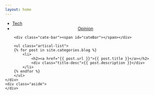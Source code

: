 ```yaml
---
layout: home
---
```


<div class="index-content blog">
    <div class="section">
        <ul class="artical-cate">
            <li class="on"><a href="/tech"><span>Tech</span></a></li>
            <li style="text-align:center"><a href="/opinion"><span>Opinion</span></a></li>
            <!-- <li style="text-align:right"><a href="/"><span>Blog</span></a></li> -->
        </ul>

        <div class="cate-bar"><span id="cateBar"></span></div>

        <ul class="artical-list">
        {% for post in site.categories.blog %}
            <li>
                <h2><a href="{{ post.url }}">{{ post.title }}</a></h2>
                <div class="title-desc">{{ post.description }}</div>
            </li>
        {% endfor %}
        </ul>
    </div>
    <div class="aside">
    </div>
</div>
